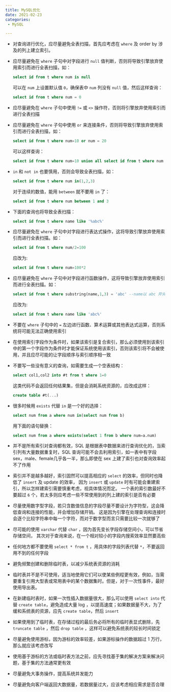 ```yaml
---
title: MySQL优化
date: 2021-02-23
categories:
 - MySQL

---
```


- 对查询进行优化，应尽量避免全表扫描，首先应考虑在 `where` 及 order by 涉及的列上建立索引。  

- 应尽量避免在 `where` 子句中对字段进行 `null` 值判断，否则将导致引擎放弃使用索引而进行全表扫描，如：

  ```sql
  select id from t where num is null
  ```

  可以在 `num` 上设置默认值 `0`，确保表中 `num` 列没有 `null` 值，然后这样查询：  

  ```sql
  select id from t where num = 0  
  ```

- 应尽量避免在 `where` 子句中使用 `!=` 或 `<>` 操作符，否则将引擎放弃使用索引而进行全表扫描

- 应尽量避免在 `where` 子句中使用 `or` 来连接条件，否则将导致引擎放弃使用索引而进行全表扫描，如：

  ```sql
  select id from t where num=10 or num = 20  
  ```

  可以这样查询：

  ```sql
  select id from t where num=10 union all select id from t where num = 20
  ```

- `in` 和 `not in` 也要慎用，否则会导致全表扫描，如：

  ```sql
  select id from t where num in(1,2,3)  
  ```

  对于连续的数值，能用 `between` 就不要用 `in` 了：

  ```sql
  select id from t where num between 1 and 3  
  ```

- 下面的查询也将导致全表扫描： 

  ```sql
  select id from t where name like '%abc%'  
  ```

- 应尽量避免在 `where` 子句中对字段进行表达式操作，这将导致引擎放弃使用索引而进行全表扫描。如：  

  ```sql
  select id from t where num/2=100  
  ```

  应改为:  

  ```sql
  select id from t where num=100*2  
  ```

- 应尽量避免在 `where` 子句中对字段进行函数操作，这将导致引擎放弃使用索引而进行全表扫描。如：  

  ```sql
  select id from t where substring(name,1,3) = 'abc' --name以 abc 开头的 id  
  ```

  应改为:  

  ```sql
  select id from t where name like 'abc%'  
  ```

- 不要在 `where` 子句中的 `=` 左边进行函数、算术运算或其他表达式运算，否则系统将可能无法正确使用索引

- 在使用索引字段作为条件时，如果该索引是复合索引，那么必须使用到该索引中的第一个字段作为条件时才能保证系统使用该索引，否则该索引将不会被使用，并且应尽可能的让字段顺序与索引顺序相一致

- 不要写一些没有意义的查询，如需要生成一个空表结构：  

  ```sql
  select col1,col2 into #t from t where 1=0
  ```

  这类代码不会返回任何结果集，但是会消耗系统资源的，应改成这样：  

  ```sql
  create table #t(...) 
  ```

- 很多时候用 `exists` 代替 `in` 是一个好的选择：  

  ```sql
  select num from a where num in(select num from b)  
  ```

  用下面的语句替换： 

  ```sql
  select num from a where exists(select 1 from b where num=a.num)
  ```

- 并不是所有索引对查询都有效，SQL 是根据表中数据来进行查询优化的，当索引列有大量数据重复时，SQL 查询可能不会去利用索引，如一表中有字段sex，male、female几乎各一半，那么即使在 sex 上建了索引也对查询效率起不了作用
- 索引并不是越多越好，索引固然可以提高相应的 `select` 的效率，但同时也降低了 `insert` 及 update 的效率，  因为 `insert` 或 `update` 时有可能会重建索引，所以怎样建索引需要慎重考虑，视具体情况而定。  一个表的索引数最好不要超过 `6`  个，若太多则应考虑一些不常使用到的列上建的索引是否有必要


- 尽量使用数字型字段，若只含数值信息的字段尽量不要设计为字符型，这会降低查询和连接的性能，并会增加存储开销。  这是因为引擎在处理查询和连接时会逐个比较字符串中每一个字符，而对于数字型而言只需要比较一次就够了
- 尽可能的使用 `varchar` 代替 `char` ，因为首先变长字段存储空间小，可以节省存储空间， 其次对于查询来说，在一个相对较小的字段内搜索效率显然要高些
- 任何地方都不要使用 `select * from t` ，用具体的字段列表代替 `*`，不要返回用不到的任何字段
- 避免频繁创建和删除临时表，以减少系统表资源的消耗
- 临时表并不是不可使用，适当地使用它们可以使某些例程更有效，例如，当需要重复引用大型表或常用表中的某个数据集时。但是，对于一次性事件，最好使用导出表。
- 在新建临时表时，如果一次性插入数据量很大，那么可以使用 `select into` 代替 `create table`，避免造成大量 log ，以提高速度；如果数据量不大，为了缓和系统表的资源，应先 `create table`，然后 `insert`
- 如果使用到了临时表，在存储过程的最后务必将所有的临时表显式删除，先 `truncate table` ，然后 `drop table` ，这样可以避免系统表的较长时间锁定
- 尽量避免使用游标，因为游标的效率较差，如果游标操作的数据超过 1 万行，那么就应该考虑改写
- 使用基于游标的方法或临时表方法之前，应先寻找基于集的解决方案来解决问题，基于集的方法通常更有效
- 尽量避免大事务操作，提高系统并发能力
- 尽量避免向客户端返回大数据量，若数据量过大，应该考虑相应需求是否合理